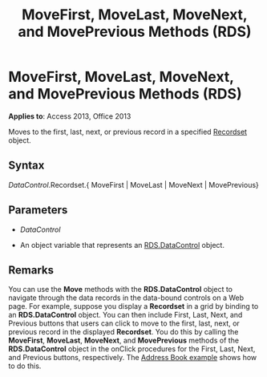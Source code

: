 ﻿---
title: MoveFirst, MoveLast, MoveNext, and MovePrevious Methods (RDS)
TOCTitle: MoveFirst, MoveLast, MoveNext, and MovePrevious Methods (RDS)
ms:assetid: 32ef8fa9-c096-b4e7-3396-b88a6a9bd1a2
ms:mtpsurl: https://msdn.microsoft.com/library/JJ249101(v=office.15)
ms:contentKeyID: 48544092
ms.date: 09/18/2015
mtps_version: v=office.15
---

# MoveFirst, MoveLast, MoveNext, and MovePrevious Methods (RDS)


**Applies to**: Access 2013, Office 2013

Moves to the first, last, next, or previous record in a specified [Recordset](recordset-object-ado.md) object.

## Syntax

*DataControl*.Recordset.{ MoveFirst | MoveLast | MoveNext | MovePrevious}

## Parameters

  - *DataControl*

  - An object variable that represents an [RDS.DataControl](datacontrol-object-rds.md) object.

## Remarks

You can use the **Move** methods with the **RDS.DataControl** object to navigate through the data records in the data-bound controls on a Web page. For example, suppose you display a **Recordset** in a grid by binding to an **RDS.DataControl** object. You can then include First, Last, Next, and Previous buttons that users can click to move to the first, last, next, or previous record in the displayed **Recordset**. You do this by calling the **MoveFirst**, **MoveLast**, **MoveNext**, and **MovePrevious** methods of the **RDS.DataControl** object in the onClick procedures for the First, Last, Next, and Previous buttons, respectively. The [Address Book example](address-book-navigation-buttons.md) shows how to do this.

